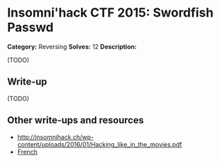 # Insomni'hack CTF 2015: Swordfish Passwd

**Category:** Reversing
**Solves:** 12
**Description:** 

(TODO)

## Write-up

(TODO)

## Other write-ups and resources

* <http://insomnihack.ch/wp-content/uploads/2016/01/Hacking_like_in_the_movies.pdf>
* [French](http://snipefoo.blogspot.fr/2015/03/insomnihack-2015.html?m=1)